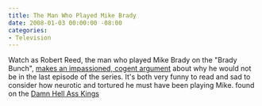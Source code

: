 ```yaml
---
title: The Man Who Played Mike Brady
date: 2008-01-03 00:00:00 -08:00
categories:
- Television
---
```


<p>Watch as Robert Reed, the man who played Mike Brady on the "Brady Bunch", <a href="http://jonrowe.blogspot.com/2004/11/my-sense-of-humor-my-best-friend-david.html">makes an impassioned, cogent argument</a> about why he would not be in the last episode of the series. It's both very funny to read and sad to consider how neurotic and tortured he must have been playing Mike. found on the <a href="http://www.damnhellasskings.com/" title="We're gonna live like kings...">Damn Hell Ass Kings</a></p>
